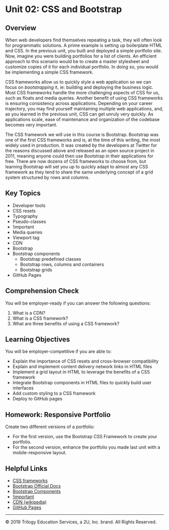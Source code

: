 # Unit 02: CSS and Bootstrap

## Overview
When web developers find themselves repeating a task, they will often look for programmatic solutions. A prime example is setting up boilerplate HTML and CSS. In the previous unit, you built and deployed a simple portfolio site. Now, imagine you were building portfolios for a list of clients. An efficient approach to this scenario would be to create a master stylesheet and customize copies of it for each individual portfolio. In doing so, you would be implementing a simple CSS framework. 

CSS frameworks allow us to quickly style a web application so we can focus on _bootstrapping_ it, ie: building and deploying the business logic. Most CSS frameworks handle the more challenging aspects of CSS for us, such as floats and media queries. Another benefit of using CSS frameworks is ensuring consistency across applications. Depending on your career trajectory, you may find yourself maintaining multiple web applications, and, as you learned in the previous unit, CSS can get unruly very quickly. As applications scale, ease of maintenance and organization of the codebase becomes very important.

The CSS framework we will use in this course is Bootstrap. Bootstrap was one of the first CSS frameworks and is, at the time of this writing, the most widely used in production. It was created by the developers at Twitter for the reasons discussed above and released as an open source project in 2011, meaning anyone could then use Bootstrap in their applications for free. There are now dozens of CSS frameworks to choose from, but learning Bootstrap will set you up to quickly adapt to almost any CSS framework as they tend to share the same underlying concept of a grid system structured by rows and columns.

## Key Topics

* Developer tools
* CSS resets
* Typography
* Pseudo-classes
* !important
* Media queries
* Viewport tag
* CDN
* Bootstrap
* Bootstrap components
  * Bootstrap predefined classes
  * Bootstrap rows, columns and containers
  * Bootstrap grids
* GitHub Pages

## Comprehension Check

You will be employer-ready if you can answer the following questions:

1. What is a CDN?
2. What is a CSS framework?
3. What are three benefits of using a CSS framework?

## Learning Objectives

You will be employer-competitive if you are able to:

* Explain the importance of CSS resets and cross-browser compatibility
* Explain and implement content delivery network links in HTML files
* Implement a grid layout in HTML to leverage the benefits of a CSS framework
* Integrate Bootstrap components in HTML files to quickly build user interfaces
* Add custom styling to a CSS framework
* Deploy to GitHub pages

## Homework: Responsive Portfolio

Create two different versions of a portfolio:

* For the first version, use the Bootstrap CSS Framework to create your portfolio.
* For the second version, enhance the portfolio you made last unit with a mobile-responsive layout.


## Helpful Links

* [CSS frameworks](https://en.wikipedia.org/wiki/CSS_framework)
* [Bootstrap Official Docs](https://getbootstrap.com/)
* [Bootstrap Components](https://getbootstrap.com/docs/4.3/components/alerts/)
* [!important](https://developer.mozilla.org/en-US/docs/Web/CSS/Specificity)
* [CDN (wikipedia)](https://en.wikipedia.org/wiki/Content_delivery_network)
* [GitHub Pages](https://pages.github.com/)

---
© 2019 Trilogy Education Services, a 2U, Inc. brand. All Rights Reserved.
